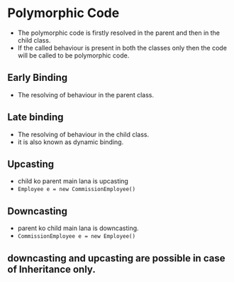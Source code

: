 # Polymorphic Code

- The polymorphic code is firstly resolved in the parent and then in the child class.
- If the called behaviour is present in both the classes only then the code will be called to be polymorphic code.

## Early Binding

- The resolving of behaviour in the parent class.

## Late binding

- The resolving of behaviour in the child class.
- it is also known as dynamic binding.

## Upcasting

- child ko parent main lana is upcasting
- `Employee e = new CommissionEmployee()`

## Downcasting

- parent ko child main lana is downcasting.
- `CommissionEmployee e = new Employee()`

## downcasting and upcasting are possible in case of Inheritance only.
